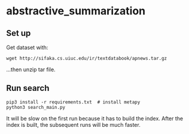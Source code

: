 # abstractive_summarization

## Set up

Get dataset with:

```
wget http://sifaka.cs.uiuc.edu/ir/textdatabook/apnews.tar.gz
```

...then unzip tar file.

## Run search

```
pip3 install -r requirements.txt  # install metapy
python3 search_main.py
```

It will be slow on the first run because it has to build the index. After the
index is built, the subsequent runs will be much faster.
